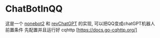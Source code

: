 # ChatBotInQQ

这是一个 [nonebot2](https://github.com/nonebot/nonebot2) 和 [revChatGPT](https://github.com/acheong08/ChatGPT) 的实现, 可以把QQ变成chatGPT机器人  
前置条件 先配置并且运行好 cqhttp [https://docs.go-cqhttp.org/]

